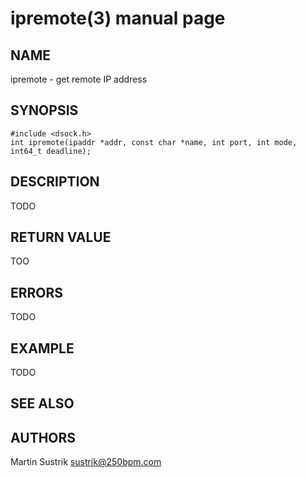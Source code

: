 # ipremote(3) manual page

## NAME

ipremote - get remote IP address

## SYNOPSIS

```
#include <dsock.h>
int ipremote(ipaddr *addr, const char *name, int port, int mode, int64_t deadline);
```

## DESCRIPTION

TODO

## RETURN VALUE

TOO

## ERRORS

TODO

## EXAMPLE

TODO

## SEE ALSO

## AUTHORS

Martin Sustrik <sustrik@250bpm.com>

